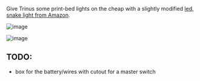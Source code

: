 Give Trinus some print-bed lights on the cheap with a slightly modified [led, snake light from Amazon](https://www.amazon.com/iForaa-Gooseneck-Rechargeable-Adjustable-Grilling/dp/B01DO98VKE/).

![image](https://cloud.githubusercontent.com/assets/1816471/23972259/7c825f76-09a7-11e7-91e6-9a27774879a8.png)

![image](https://cloud.githubusercontent.com/assets/1816471/23972314/a6e1513c-09a7-11e7-9cd7-35a51afe2e44.png)

## TODO:

- box for the battery/wires with cutout for a master switch


